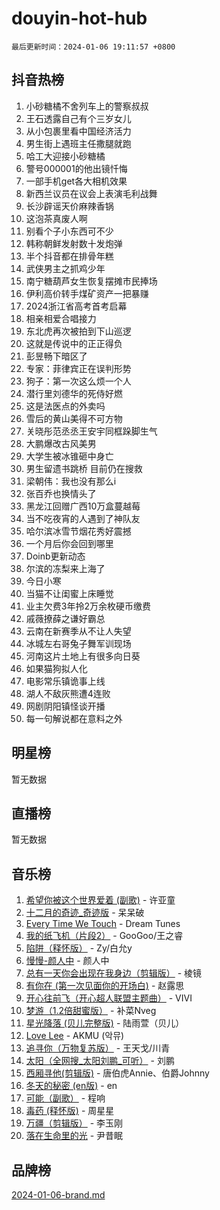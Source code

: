 # douyin-hot-hub

`最后更新时间：2024-01-06 19:11:57 +0800`

## 抖音热榜

1. 小砂糖橘不舍列车上的警察叔叔
1. 王石透露自己有个三岁女儿
1. 从小包裹里看中国经济活力
1. 男生街上遇班主任撒腿就跑
1. 哈工大迎接小砂糖橘
1. 警号000001的他出镜忏悔
1. 一部手机get各大相机效果
1. 新西兰议员在议会上表演毛利战舞
1. 长沙辟谣天价麻辣香锅
1. 这泡茶真废人啊
1. 别看个子小东西可不少
1. 韩称朝鲜发射数十发炮弹
1. 半个抖音都在排骨年糕
1. 武侠男主之抓鸡少年
1. 南宁糖葫芦女生恢复摆摊市民捧场
1. 伊利高价转手煤矿资产一把暴赚
1. 2024浙江省高考首考启幕
1. 相亲相爱合唱接力
1. 东北虎再次被拍到下山巡逻
1. 这就是传说中的正正得负
1. 彭昱畅下暗区了
1. 专家：菲律宾正在误判形势
1. 狗子：第一次这么烦一个人
1. 潜行里刘德华的死侍好燃
1. 这是法医点的外卖吗
1. 雪后的黄山美得不可方物
1. 关晓彤范丞丞王安宇同框跺脚生气
1. 大鹏爆改古风美男
1. 大学生被冰锥砸中身亡
1. 男生留遗书跳桥 目前仍在搜救
1. 梁朝伟：我也没有那么i
1. 张百乔也换情头了
1. 黑龙江回赠广西10万盒蔓越莓
1. 当不吃夜宵的人遇到了神队友
1. 哈尔滨冰雪节烟花秀好震撼
1. 一个月后你会回到哪里
1. Doinb更新动态
1. 尔滨的冻梨来上海了
1. 今日小寒
1. 当猫不让闺蜜上床睡觉
1. 业主欠费3年拎2万余枚硬币缴费
1. 戚薇撩薛之谦好霸总
1. 云南在新赛季从不让人失望
1. 冰城左右哥兔子舞军训现场
1. 河南这片土地上有很多向日葵
1. 如果猫狗拟人化
1. 电影常乐镇诡事上线
1. 湖人不敌灰熊遭4连败
1. 网剧阴阳镇怪谈开播
1. 每一句解说都在意料之外

## 明星榜

暂无数据

## 直播榜

暂无数据

## 音乐榜

1. [希望你被这个世界爱着 (副歌)](https://sf6-cdn-tos.douyinstatic.com/obj/tos-cn-ve-2774/oUHCmWQfZlE3QQBKBeD8rCFLpJzPgCpImhsxMt) - 许亚童
1. [十二月的奇迹_奇迹版](https://sf6-cdn-tos.douyinstatic.com/obj/tos-cn-ve-2774/oMslvA9FBzGMGHnyUuoiiUjtIAXfMz6tzwByW8) - 呆呆破
1. [Every Time We Touch](https://sf86-cdn-tos.douyinstatic.com/obj/tos-cn-ve-2774/ogN6lUKQeBBfEVhIOMikG1CcJjugxk1tztZyhP) - Dream Tunes
1. [我的纸飞机（片段2）](https://sf6-cdn-tos.douyinstatic.com/obj/tos-cn-ve-2774/oM2ZrKcg2CD5AeRB2gkeXOFB1IxAGJdZPazYHf) - GooGoo/王之睿
1. [陷阱（释怀版）](https://sf3-cdn-tos.douyinstatic.com/obj/tos-cn-ve-2774/oE8C21LeZrzKLDFfQYgMzx4GAIHageG5IzayY7) - Zy/白允y
1. [慢慢-颜人中](https://sf3-cdn-tos.douyinstatic.com/obj/tos-cn-ve-2774/ocjHNfBXdBxQNC8ZGAeoLMFTUgtBg8bkExunDC) - 颜人中
1. [总有一天你会出现在我身边（剪辑版）](https://sf3-cdn-tos.douyinstatic.com/obj/tos-cn-ve-2774/oMLsHwhWW7CYoAhoWB9EXUQIzNBsfAJxpAoxCU) - 棱镜
1. [有你在 (第一次见面你的开场白)](https://sf86-cdn-tos.douyinstatic.com/obj/tos-cn-ve-2774/oAthrQ3ClJBfI57uBoFEgNDYtNCZ0TSYQQfxQ0) - 赵露思
1. [开心往前飞（开心超人联盟主题曲）](https://sf3-cdn-tos.douyinstatic.com/obj/tos-cn-ve-2774/9d8fb7c82cf1421fb93a9fe925275e0a) - VIVI
1. [梦游（1.2倍甜蜜版）](https://sf6-cdn-tos.douyinstatic.com/obj/tos-cn-ve-2774/o4gyAUm8hwufoEABmwVIiQtHsFuGzAEEWtNMzo) - 补菜Nveg
1. [星光降落 (贝儿完整版)](https://sf3-cdn-tos.douyinstatic.com/obj/tos-cn-ve-2774/okwB9hAwyAtsFFkFBzAX1hOOfQuIoMNs0W2Mwr) - 陆雨萱（贝儿）
1. [Love Lee](https://sf86-cdn-tos.douyinstatic.com/obj/tos-cn-ve-2774/o05GbkJGbCBTdDnMtB0fwOYgkeZp23vrWQDQBS) - AKMU (악뮤)
1. [追寻你（万物复苏版）](https://sf86-cdn-tos.douyinstatic.com/obj/tos-cn-ve-2774/oYeAZJsbjIDit9APmBg8u6uDUQnHmoCf3gbo74) - 王天戈/川青
1. [太阳（全网搜_太阳刘鹏_可听）](https://sf6-cdn-tos.douyinstatic.com/obj/tos-cn-ve-2774/ogWbyIQnlBFImVbeDocRdCIYtBHlbJXgfZMvgz) - 刘鹏
1. [西厢寻他(剪辑版)](https://sf86-cdn-tos.douyinstatic.com/obj/tos-cn-ve-2774/oUsAVfAQKlRNxEv5qxvIB8o5qmIWUcXbzJKJhw) - 唐伯虎Annie、伯爵Johnny
1. [冬天的秘密 (en版)](https://sf86-cdn-tos.douyinstatic.com/obj/tos-cn-ve-2774/okIuMHDdzyf3FjGK4Lphe1vfHcQaPIHAg0Z4CR) - en
1. [可能（副歌）](https://sf6-cdn-tos.douyinstatic.com/obj/tos-cn-ve-2774/cde1731888894259b333569393c2fb51) - 程响
1. [毒药 (释怀版)](https://sf86-cdn-tos.douyinstatic.com/obj/tos-cn-ve-2774/oYILMEAzspdZBIzy4frJNB8ZHPHWAhiwowd4Ad) - 周星星
1. [万疆（剪辑版）](https://sf86-cdn-tos.douyinstatic.com/obj/tos-cn-ve-2774/ooG7oVgFlDTelKCjCsTTobQvbdtj1BBQXnfZd8) - 李玉刚
1. [落在生命里的光](https://sf86-cdn-tos.douyinstatic.com/obj/tos-cn-ve-2774/d9ffa8c090124ea58bb10df9b510c01d) - 尹昔眠

## 品牌榜

[2024-01-06-brand.md](2024-01-06-brand.md)
